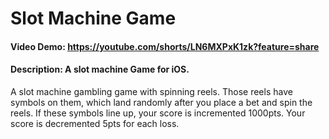# Slot Machine Game
#### Video Demo: <https://youtube.com/shorts/LN6MXPxK1zk?feature=share>
#### Description: A slot machine Game for iOS.

A slot machine gambling game with spinning reels. Those reels have symbols on them, which land randomly after you place a bet and spin the reels. If these symbols line up, your score is incremented 1000pts. Your score is decremented 5pts for each loss.
